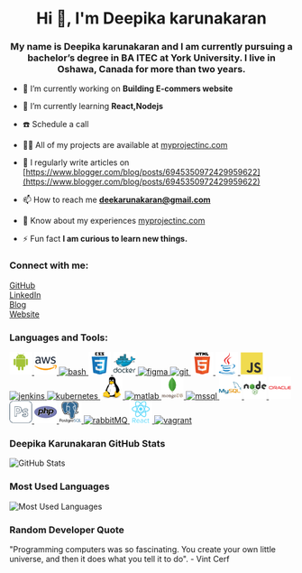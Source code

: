 <head> </head> <link href="https://cdnjs.cloudflare.com/ajax/libs/font-awesome/5.15.4/css/all.min.css" rel="stylesheet"> </head>
<h1 align="center">Hi 👋, I'm Deepika karunakaran</h1>
<h3 align="center">My name is Deepika karunakaran and I am currently pursuing a bachelor’s degree in BA ITEC at York University. I live in Oshawa, Canada for more than two years.</h3>

- 🔭 I’m currently working on **Building E-commers website**

- 🌱 I’m currently learning **React,Nodejs**

- ☎️ Schedule a call

- 👨‍💻 All of my projects are available at [myprojectinc.com](myprojectinc.com)

- 📝 I regularly write articles on [https://www.blogger.com/blog/posts/6945350972429959622](https://www.blogger.com/blog/posts/6945350972429959622)

- 📫 How to reach me **deekarunakaran@gmail.com**

- 📄 Know about my experiences [myprojectinc.com](myprojectinc.com)

- ⚡ Fun fact **I am curious to learn new things.**

<h3 align="left">Connect with me:</h3>
<p align="left">
<div class="social-links-hero">
    <a href="https://github.com/deepigu" target="_blank">
        <i class="fab fa-github"></i>
        <span>GitHub</span>
    </a> <br>
    <a href="https://www.linkedin.com/in/deepiga" target="_blank">
        <i class="fab fa-linkedin"></i>
        <span>LinkedIn</span> <br>
    </a>
    <a href="https://yourblogurl.com" target="_blank">
        <i class="fab fa-blogger"></i>
        <span>Blog</span>
    </a>  <br>
    <a href="https://www.yourwebsite.com" target="_blank">
        <i class="fas fa-globe"></i>
        <span>Website</span>
    </a>  <br>
</div>



</p>

<h3 align="left">Languages and Tools:</h3>
<p align="left"> <a href="https://developer.android.com" target="_blank" rel="noreferrer"> <img src="https://raw.githubusercontent.com/devicons/devicon/master/icons/android/android-original-wordmark.svg" alt="android" width="40" height="40"/> </a> <a href="https://aws.amazon.com" target="_blank" rel="noreferrer"> <img src="https://raw.githubusercontent.com/devicons/devicon/master/icons/amazonwebservices/amazonwebservices-original-wordmark.svg" alt="aws" width="40" height="40"/> </a> <a href="https://www.gnu.org/software/bash/" target="_blank" rel="noreferrer"> <img src="https://www.vectorlogo.zone/logos/gnu_bash/gnu_bash-icon.svg" alt="bash" width="40" height="40"/> </a> <a href="https://www.w3schools.com/css/" target="_blank" rel="noreferrer"> <img src="https://raw.githubusercontent.com/devicons/devicon/master/icons/css3/css3-original-wordmark.svg" alt="css3" width="40" height="40"/> </a> <a href="https://www.docker.com/" target="_blank" rel="noreferrer"> <img src="https://raw.githubusercontent.com/devicons/devicon/master/icons/docker/docker-original-wordmark.svg" alt="docker" width="40" height="40"/> </a> <a href="https://www.figma.com/" target="_blank" rel="noreferrer"> <img src="https://www.vectorlogo.zone/logos/figma/figma-icon.svg" alt="figma" width="40" height="40"/> </a> <a href="https://git-scm.com/" target="_blank" rel="noreferrer"> <img src="https://www.vectorlogo.zone/logos/git-scm/git-scm-icon.svg" alt="git" width="40" height="40"/> </a> <a href="https://www.w3.org/html/" target="_blank" rel="noreferrer"> <img src="https://raw.githubusercontent.com/devicons/devicon/master/icons/html5/html5-original-wordmark.svg" alt="html5" width="40" height="40"/> </a> <a href="https://www.java.com" target="_blank" rel="noreferrer"> <img src="https://raw.githubusercontent.com/devicons/devicon/master/icons/java/java-original.svg" alt="java" width="40" height="40"/> </a> <a href="https://developer.mozilla.org/en-US/docs/Web/JavaScript" target="_blank" rel="noreferrer"> <img src="https://raw.githubusercontent.com/devicons/devicon/master/icons/javascript/javascript-original.svg" alt="javascript" width="40" height="40"/> </a> <a href="https://www.jenkins.io" target="_blank" rel="noreferrer"> <img src="https://www.vectorlogo.zone/logos/jenkins/jenkins-icon.svg" alt="jenkins" width="40" height="40"/> </a> <a href="https://kubernetes.io" target="_blank" rel="noreferrer"> <img src="https://www.vectorlogo.zone/logos/kubernetes/kubernetes-icon.svg" alt="kubernetes" width="40" height="40"/> </a> <a href="https://www.linux.org/" target="_blank" rel="noreferrer"> <img src="https://raw.githubusercontent.com/devicons/devicon/master/icons/linux/linux-original.svg" alt="linux" width="40" height="40"/> </a> <a href="https://www.mathworks.com/" target="_blank" rel="noreferrer"> <img src="https://upload.wikimedia.org/wikipedia/commons/2/21/Matlab_Logo.png" alt="matlab" width="40" height="40"/> </a> <a href="https://www.mongodb.com/" target="_blank" rel="noreferrer"> <img src="https://raw.githubusercontent.com/devicons/devicon/master/icons/mongodb/mongodb-original-wordmark.svg" alt="mongodb" width="40" height="40"/> </a> <a href="https://www.microsoft.com/en-us/sql-server" target="_blank" rel="noreferrer"> <img src="https://www.svgrepo.com/show/303229/microsoft-sql-server-logo.svg" alt="mssql" width="40" height="40"/> </a> <a href="https://www.mysql.com/" target="_blank" rel="noreferrer"> <img src="https://raw.githubusercontent.com/devicons/devicon/master/icons/mysql/mysql-original-wordmark.svg" alt="mysql" width="40" height="40"/> </a> <a href="https://nodejs.org" target="_blank" rel="noreferrer"> <img src="https://raw.githubusercontent.com/devicons/devicon/master/icons/nodejs/nodejs-original-wordmark.svg" alt="nodejs" width="40" height="40"/> </a> <a href="https://www.oracle.com/" target="_blank" rel="noreferrer"> <img src="https://raw.githubusercontent.com/devicons/devicon/master/icons/oracle/oracle-original.svg" alt="oracle" width="40" height="40"/> </a> <a href="https://www.photoshop.com/en" target="_blank" rel="noreferrer"> <img src="https://raw.githubusercontent.com/devicons/devicon/master/icons/photoshop/photoshop-line.svg" alt="photoshop" width="40" height="40"/> </a> <a href="https://www.php.net" target="_blank" rel="noreferrer"> <img src="https://raw.githubusercontent.com/devicons/devicon/master/icons/php/php-original.svg" alt="php" width="40" height="40"/> </a> <a href="https://www.postgresql.org" target="_blank" rel="noreferrer"> <img src="https://raw.githubusercontent.com/devicons/devicon/master/icons/postgresql/postgresql-original-wordmark.svg" alt="postgresql" width="40" height="40"/> </a> <a href="https://www.rabbitmq.com" target="_blank" rel="noreferrer"> <img src="https://www.vectorlogo.zone/logos/rabbitmq/rabbitmq-icon.svg" alt="rabbitMQ" width="40" height="40"/> </a> <a href="https://reactjs.org/" target="_blank" rel="noreferrer"> <img src="https://raw.githubusercontent.com/devicons/devicon/master/icons/react/react-original-wordmark.svg" alt="react" width="40" height="40"/> </a> <a href="https://www.vagrantup.com/" target="_blank" rel="noreferrer"> <img src="https://www.vectorlogo.zone/logos/vagrantup/vagrantup-icon.svg" alt="vagrant" width="40" height="40"/> </a> </p> 


<div class="github-stats">
    <h3>Deepika Karunakaran GitHub Stats</h3>
    <img src="https://github-readme-stats.vercel.app/api?username=deepigu&show_icons=true&hide_title=true&count_private=true&hide=prs" alt="GitHub Stats" />
</div>
<div class="Most Used Languages">
<h3>Most Used Languages</h3>
    <img src="https://github-readme-stats.vercel.app/api/top-langs/?username=deepigu&layout=compact&langs_count=6" alt="Most Used Languages" />
</div>
<div class="random-quote">
    <h3>Random Developer Quote</h3>
    <p>"Programming computers was so fascinating. You create your own little universe, and then it does what you tell it to do".
- Vint Cerf </p>
</div>

